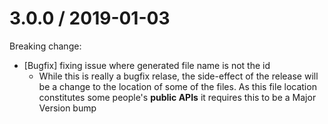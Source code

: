 
3.0.0 / 2019-01-03
==================

Breaking change:
  * [Bugfix] fixing issue where generated file name is not the id
    * While this is really a bugfix relase, the side-effect of the release will be a change to the location of some of the files. As this file location constitutes some people's **public APIs** it requires this to be a Major Version bump
